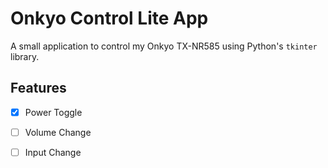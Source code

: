 # Onkyo Control Lite App

A small application to control my Onkyo TX-NR585 using Python's `tkinter` library. 

## Features
- [x] Power Toggle
- [ ] Volume Change
- [ ] Input Change

